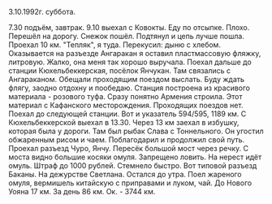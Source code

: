 3.10.1992г. суббота.

7.30 подъём, завтрак.
9.10 выехал с Ковокты. Еду по отсыпке. Плохо. Перешёл на дорогу. Снежок пошёл. Подтянул и цепь лучше пошла. Проехал 10 км. "Тепляк", я туда. Перекусил: дыню с хлебом. Оказывается на разъезде Ангаракан я оставил пластмассовую фляжку, литровую. Жалко, она меня так хорошо выручала.
  Поехал дальше до станции Кюхельбеккерская, посёлок Янчукан. Там связались с Ангараканом. Обещали проходящим поездом выслать. Буду ждать флягу, заодно отдохну и пообедаю.
  Станция построена из красивого материала - розового туфа. Сразу понятно Армения строила. Этот материал с Кафанского месторождения. Проходящих поездов нет. Поехал до следующей станции. Вот и указатель 594/595, 1189 км.
  С Кюхельбеккерской выехал в 13.30.
Через 13 км заехал в избушку, которая была у дороги. Там был рыбак Слава с Тоннельного. Он угостил обжаренным рисом и чаем. Поблагодарил и продолжил свой путь.
Проехал разъезд Чуро, Янчу.
 Пересёк большой мост через речку. С моста видно большие косяки омуля. Запрещено ловить. На нерест идёт омуль. Штраф до 1000 рублей. 
  Стемнело быстро. Вот типовой разъезд Баканы. На дежурстве Светлана. Остался до утра. Поел жареного омуля, вермишель китайскую с приправами и луком, чай. До Нового Уояна 17 км.
 За день 86 км. Ок. - 3744 км.
